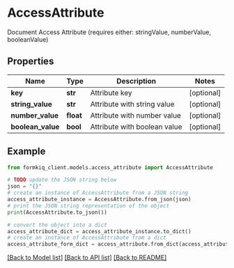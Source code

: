 # AccessAttribute

Document Access Attribute (requires either: stringValue, numberValue, booleanValue)

## Properties

Name | Type | Description | Notes
------------ | ------------- | ------------- | -------------
**key** | **str** | Attribute key | [optional] 
**string_value** | **str** | Attribute with string value | [optional] 
**number_value** | **float** | Attribute with number value | [optional] 
**boolean_value** | **bool** | Attribute with boolean value | [optional] 

## Example

```python
from formkiq_client.models.access_attribute import AccessAttribute

# TODO update the JSON string below
json = "{}"
# create an instance of AccessAttribute from a JSON string
access_attribute_instance = AccessAttribute.from_json(json)
# print the JSON string representation of the object
print(AccessAttribute.to_json())

# convert the object into a dict
access_attribute_dict = access_attribute_instance.to_dict()
# create an instance of AccessAttribute from a dict
access_attribute_form_dict = access_attribute.from_dict(access_attribute_dict)
```
[[Back to Model list]](../README.md#documentation-for-models) [[Back to API list]](../README.md#documentation-for-api-endpoints) [[Back to README]](../README.md)


